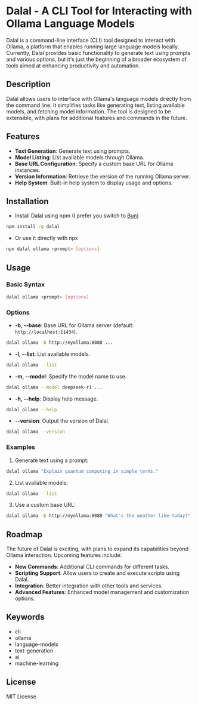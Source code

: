 # Dalal - A CLI Tool for Interacting with Ollama Language Models

Dalal is a command-line interface (CLI) tool designed to interact with Ollama, a platform that enables running large language models locally. Currently, Dalal provides basic functionality to generate text using prompts and various options, but it's just the beginning of a broader ecosystem of tools aimed at enhancing productivity and automation.

## Description

Dalal allows users to interface with Ollama's language models directly from the command line. It simplifies tasks like generating text, listing available models, and fetching model information. The tool is designed to be extensible, with plans for additional features and commands in the future.

## Features

- **Text Generation**: Generate text using prompts.
- **Model Listing**: List available models through Ollama.
- **Base URL Configuration**: Specify a custom base URL for Ollama instances.
- **Version Information**: Retrieve the version of the running Ollama server.
- **Help System**: Built-in help system to display usage and options.

## Installation

- Install Dalal using npm (I prefer you switch to [Bun](https://bun.sh))

```bash
npm install -g dalal
```

- Or use it directly with npx

```bash
npx dalal ollama <prompt> [options]
```

## Usage

### Basic Syntax

```bash
dalal ollama <prompt> [options]
```

### Options

- **-b, --base**: Base URL for Ollama server (default: `http://localhost:11434`).

```bash
dalal ollama -b http://myollama:8080 ...
```

- **-l, --list**: List available models.

```bash
dalal ollama --list
```

- **-m, --model**: Specify the model name to use.

```bash
dalal ollama --model deepseek-r1 ...
```

- **-h, --help**: Display help message.

```bash
dalal ollama --help
```

- **--version**: Output the version of Dalal.

```bash
dalal ollama --version
```

### Examples

1. Generate text using a prompt:

```bash
dalal ollama "Explain quantum computing in simple terms."
```

2. List available models:

```bash
dalal ollama --list
```

3. Use a custom base URL:

```bash
dalal ollama -b http://myollama:8080 "What's the weather like today?"
```

## Roadmap

The future of Dalal is exciting, with plans to expand its capabilities beyond Ollama interaction. Upcoming features include:

- **New Commands**: Additional CLI commands for different tasks.
- **Scripting Support**: Allow users to create and execute scripts using Dalal.
- **Integration**: Better integration with other tools and services.
- **Advanced Features**: Enhanced model management and customization options.

## Keywords

- cli
- ollama
- language-models
- text-generation
- ai
- machine-learning

## License

MIT License
